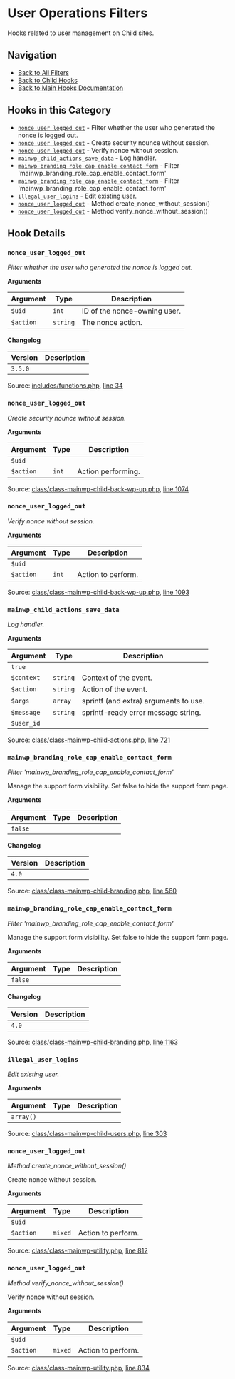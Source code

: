 # User Operations Filters

Hooks related to user management on Child sites.

## Navigation

- [Back to All Filters](../index.md)
- [Back to Child Hooks](../../index.md)
- [Back to Main Hooks Documentation](../../../index.md)

## Hooks in this Category

- [`nonce_user_logged_out`](#nonce_user_logged_out) - Filter whether the user who generated the nonce is logged out.
- [`nonce_user_logged_out`](#nonce_user_logged_out) - Create security nounce without session.
- [`nonce_user_logged_out`](#nonce_user_logged_out) - Verify nonce without session.
- [`mainwp_child_actions_save_data`](#mainwp_child_actions_save_data) - Log handler.
- [`mainwp_branding_role_cap_enable_contact_form`](#mainwp_branding_role_cap_enable_contact_form) - Filter 'mainwp_branding_role_cap_enable_contact_form'
- [`mainwp_branding_role_cap_enable_contact_form`](#mainwp_branding_role_cap_enable_contact_form) - Filter 'mainwp_branding_role_cap_enable_contact_form'
- [`illegal_user_logins`](#illegal_user_logins) - Edit existing user.
- [`nonce_user_logged_out`](#nonce_user_logged_out) - Method create_nonce_without_session()
- [`nonce_user_logged_out`](#nonce_user_logged_out) - Method verify_nonce_without_session()

## Hook Details

### `nonce_user_logged_out`

*Filter whether the user who generated the nonce is logged out.*

**Arguments**

Argument | Type | Description
-------- | ---- | -----------
`$uid` | `int` | ID of the nonce-owning user.
`$action` | `string` | The nonce action.

**Changelog**

Version | Description
------- | -----------
`3.5.0` | 

Source: [includes/functions.php](https://github.com/mainwp/mainwp-child/blob/master/includes/functions.php), [line 34](https://github.com/mainwp/mainwp-child/blob/master/includes/functions.php#L34)



### `nonce_user_logged_out`

*Create security nounce without session.*

**Arguments**

Argument | Type | Description
-------- | ---- | -----------
`$uid` |  | 
`$action` | `int` | Action performing.

Source: [class/class-mainwp-child-back-wp-up.php](https://github.com/mainwp/mainwp-child/blob/master/class/class-mainwp-child-back-wp-up.php), [line 1074](https://github.com/mainwp/mainwp-child/blob/master/class/class-mainwp-child-back-wp-up.php#L1074)



### `nonce_user_logged_out`

*Verify nonce without session.*

**Arguments**

Argument | Type | Description
-------- | ---- | -----------
`$uid` |  | 
`$action` | `int` | Action to perform.

Source: [class/class-mainwp-child-back-wp-up.php](https://github.com/mainwp/mainwp-child/blob/master/class/class-mainwp-child-back-wp-up.php), [line 1093](https://github.com/mainwp/mainwp-child/blob/master/class/class-mainwp-child-back-wp-up.php#L1093)



### `mainwp_child_actions_save_data`

*Log handler.*

**Arguments**

Argument | Type | Description
-------- | ---- | -----------
`true` |  | 
`$context` | `string` | Context of the event.
`$action` | `string` | Action of the event.
`$args` | `array` | sprintf (and extra) arguments to use.
`$message` | `string` | sprintf-ready error message string.
`$user_id` |  | 

Source: [class/class-mainwp-child-actions.php](https://github.com/mainwp/mainwp-child/blob/master/class/class-mainwp-child-actions.php), [line 721](https://github.com/mainwp/mainwp-child/blob/master/class/class-mainwp-child-actions.php#L721)



### `mainwp_branding_role_cap_enable_contact_form`

*Filter 'mainwp_branding_role_cap_enable_contact_form'*

Manage the support form visibility. Set false to hide the support form page.

**Arguments**

Argument | Type | Description
-------- | ---- | -----------
`false` |  | 

**Changelog**

Version | Description
------- | -----------
`4.0` | 

Source: [class/class-mainwp-child-branding.php](https://github.com/mainwp/mainwp-child/blob/master/class/class-mainwp-child-branding.php), [line 560](https://github.com/mainwp/mainwp-child/blob/master/class/class-mainwp-child-branding.php#L560)



### `mainwp_branding_role_cap_enable_contact_form`

*Filter 'mainwp_branding_role_cap_enable_contact_form'*

Manage the support form visibility. Set false to hide the support form page.

**Arguments**

Argument | Type | Description
-------- | ---- | -----------
`false` |  | 

**Changelog**

Version | Description
------- | -----------
`4.0` | 

Source: [class/class-mainwp-child-branding.php](https://github.com/mainwp/mainwp-child/blob/master/class/class-mainwp-child-branding.php), [line 1163](https://github.com/mainwp/mainwp-child/blob/master/class/class-mainwp-child-branding.php#L1163)



### `illegal_user_logins`

*Edit existing user.*

**Arguments**

Argument | Type | Description
-------- | ---- | -----------
`array()` |  | 

Source: [class/class-mainwp-child-users.php](https://github.com/mainwp/mainwp-child/blob/master/class/class-mainwp-child-users.php), [line 303](https://github.com/mainwp/mainwp-child/blob/master/class/class-mainwp-child-users.php#L303)



### `nonce_user_logged_out`

*Method create_nonce_without_session()*

Create nonce without session.

**Arguments**

Argument | Type | Description
-------- | ---- | -----------
`$uid` |  | 
`$action` | `mixed` | Action to perform.

Source: [class/class-mainwp-utility.php](https://github.com/mainwp/mainwp-child/blob/master/class/class-mainwp-utility.php), [line 812](https://github.com/mainwp/mainwp-child/blob/master/class/class-mainwp-utility.php#L812)



### `nonce_user_logged_out`

*Method verify_nonce_without_session()*

Verify nonce without session.

**Arguments**

Argument | Type | Description
-------- | ---- | -----------
`$uid` |  | 
`$action` | `mixed` | Action to perform.

Source: [class/class-mainwp-utility.php](https://github.com/mainwp/mainwp-child/blob/master/class/class-mainwp-utility.php), [line 834](https://github.com/mainwp/mainwp-child/blob/master/class/class-mainwp-utility.php#L834)



